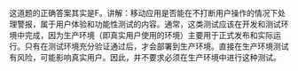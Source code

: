 这道题的正确答案其实是F。讲解：移动应用是否能在不打断用户操作的情况下处理警报，属于用户体验和功能性测试的内容。通常，这类测试应该在开发和测试环境中完成，因为生产环境（即真实用户使用的环境）主要用于正式发布和实际运行。只有在测试环境充分验证通过后，才会部署到生产环境。直接在生产环境测试有风险，可能影响真实用户。因此，并不要求必须在生产环境中进行这种测试。